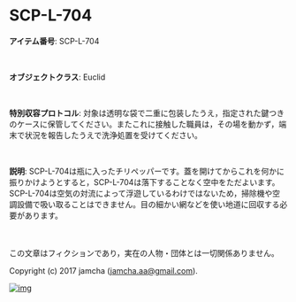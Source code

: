 # SCP-L-704

**アイテム番号**: SCP-L-704  

<br>  

**オブジェクトクラス**: Euclid  

<br>  

**特別収容プロトコル**: 対象は透明な袋で二重に包装したうえ，指定された鍵つきのケースに保管してください。またこれに接触した職員は，その場を動かず，端末で状況を報告したうえで洗浄処置を受けてください。  

<br>  

**説明**: SCP-L-704は瓶に入ったチリペッパーです。蓋を開けてからこれを何かに振りかけようとすると，SCP-L-704は落下することなく空中をただよいます。SCP-L-704は空気の対流によって浮遊しているわけではないため，掃除機や空調設備で吸い取ることはできません。目の細かい網などを使い地道に回収する必要があります。  

<br>  
<br>  
この文章はフィクションであり，実在の人物・団体とは一切関係ありません。  

Copyright (c) 2017 jamcha (jamcha.aa@gmail.com).  

[![img](http://i.creativecommons.org/l/by-sa/4.0/88x31.png)](http://creativecommons.org/licenses/by-sa/4.0/deed)
